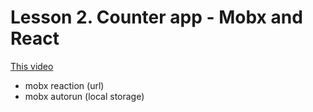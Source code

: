 # Lesson 2. Counter app - Mobx and React

[This video](https://www.youtube.com/watch?v=EnlM_rsGfEQ)

+ mobx reaction (url)
+ mobx autorun (local storage)
